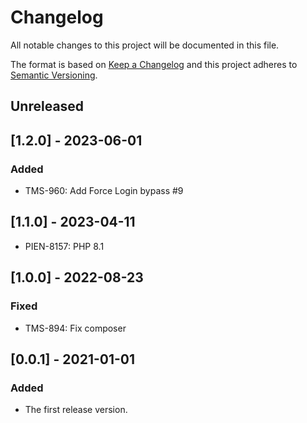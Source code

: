 # Changelog
All notable changes to this project will be documented in this file.

The format is based on [Keep a Changelog][keep-changelog]
and this project adheres to [Semantic Versioning][semver].

## Unreleased

## [1.2.0] - 2023-06-01

### Added

- TMS-960: Add Force Login bypass #9

## [1.1.0] - 2023-04-11

- PIEN-8157: PHP 8.1

## [1.0.0] - 2022-08-23

### Fixed

- TMS-894: Fix composer

## [0.0.1] - 2021-01-01

### Added

- The first release version.


[keep-changelog]: http://keepachangelog.com/en/1.0.0/
[semver]: http://semver.org/spec/v2.0.0.html
